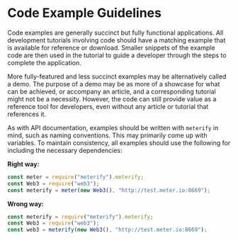 # Code Example Guidelines

Code examples are generally succinct but fully functional applications. All development tutorials involving code should have a matching example that is available for reference or download. Smaller snippets of the example code are then used in the tutorial to guide a developer through the steps to complete the application.

More fully-featured and less succinct examples may be alternatively called a demo. The purpose of a demo may be as more of a showcase for what can be achieved, or accompany an article, and a corresponding tutorial might not be a necessity. However, the code can still provide value as a reference tool for developers, even without any article or tutorial that references it.

As with API documentation, examples should be written with `meterify` in mind, such as naming conventions. This may primarily come up with variables. To maintain consistency, all examples should use the following for including the necessary dependencies:

**Right way:**

```javascript
const meter = require("meterify").meterify;
const Web3 = require("web3");
const meterify = meter(new Web3(), "http://test.meter.io:8669");
```

**Wrong way:**

```javascript
const meterify = require("meterify").meterify;
const Web3 = require("web3");
const web3 = meterify(new Web3(), "http://test.meter.io:8669");
```

